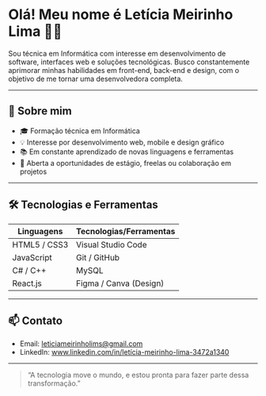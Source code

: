 # Olá! Meu nome é Letícia Meirinho Lima 👩‍💻

Sou técnica em Informática com interesse em desenvolvimento de software, interfaces web e soluções tecnológicas. Busco constantemente aprimorar minhas habilidades em front-end, back-end e design, com o objetivo de me tornar uma desenvolvedora completa.

---

## 🧠 Sobre mim

- 🎓 Formação técnica em Informática
- 💡 Interesse por desenvolvimento web, mobile e design gráfico
- 📚 Em constante aprendizado de novas linguagens e ferramentas
- 🤝 Aberta a oportunidades de estágio, freelas ou colaboração em projetos

---

## 🛠️ Tecnologias e Ferramentas

| Linguagens     | Tecnologias/Ferramentas     |
|----------------|-----------------------------|
| HTML5 / CSS3   | Visual Studio Code          |
| JavaScript     | Git / GitHub                |
| C# / C++       | MySQL                       |
| React.js       | Figma / Canva (Design)      |

---

## 📫 Contato

- Email: leticiameirinholims@gmail.com  
- LinkedIn: www.linkedin.com/in/letícia-meirinho-lima-3472a1340  

---

> “A tecnologia move o mundo, e estou pronta para fazer parte dessa transformação.”

